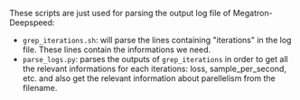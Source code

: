 These scripts are just used for parsing the output log file of Megatron-Deepspeed:
- `grep_iterations.sh`: will parse the lines containing "iterations" in the log file. These lines contain the informations we need.
- `parse_logs.py`: parses the outputs of `grep_iterations` in order to get all the relevant informations for each iterations: loss, sample_per_second, etc. and also get the relevant information about parellelism from the filename.